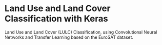 # Land Use and Land Cover Classification with Keras
Land Use and Land Cover (LULC) Classification, using Convolutional Neural Networks and Transfer Learning based on the EuroSAT dataset.
